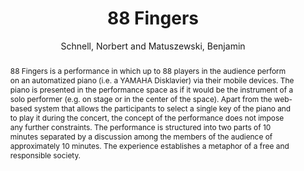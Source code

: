 --- 
title: "88 Fingers" 
abstract: "88 Fingers is a performance in which up to 88 players in the audience perform on an automatized piano (i.e. a YAMAHA Disklavier) via their mobile devices. The piano is presented in the performance space as if it would be the instrument of a solo performer (e.g. on stage or in the center of the space). Apart from the web-based system that allows the participants to select a single key of the piano and to play it during the concert, the concept of the performance does not impose any further constraints. The performance is structured into two parts of 10 minutes separated by a discussion among the members of the audience of approximately 10 minutes. The experience establishes a metaphor of a free and responsible society." 
address: "London, United Kingdom" 
author: "Schnell, Norbert and Matuszewski, Benjamin"
webAuthor: "Norbert Schnell, Benjamin Matuszewski" 
booktitle: "Proceedings of the International Web Audio Conference" 
editor: "Thalmann, Florian and Ewert, Sebastian" 
month: "August"
pages: "" 
publisher: "Queen Mary University of London" 
series: "WAC '17"
track: "Performance"  
year: "2017" 
id: "2017_EA_34" 
tags: year2017
media: none 
pdflink: /_data/papers/pdf/2017/2017_34.pdf
ISSN: 2663-5844
---